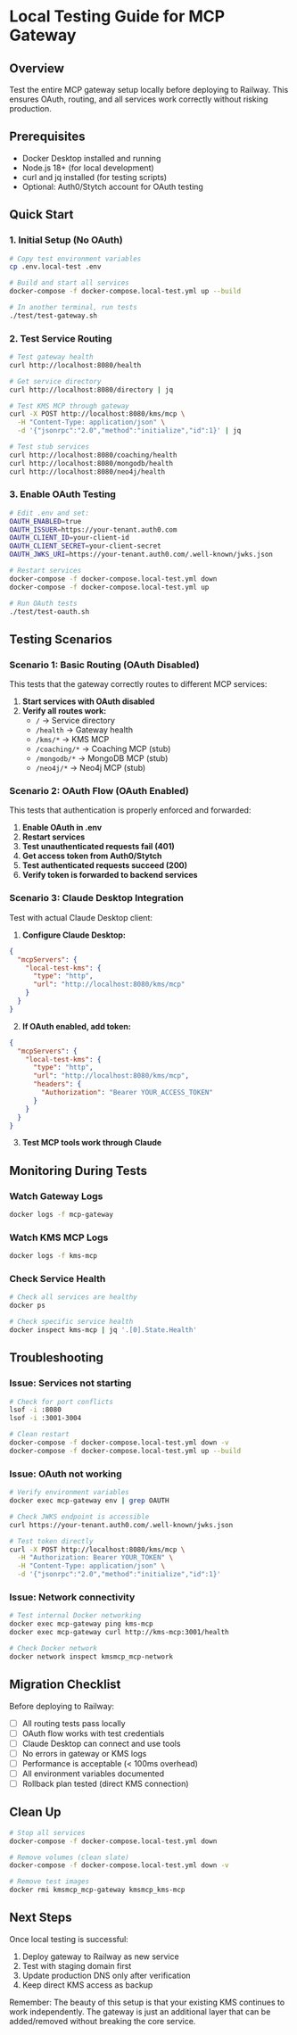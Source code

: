 # Local Testing Guide for MCP Gateway

## Overview
Test the entire MCP gateway setup locally before deploying to Railway. This ensures OAuth, routing, and all services work correctly without risking production.

## Prerequisites
- Docker Desktop installed and running
- Node.js 18+ (for local development)
- curl and jq installed (for testing scripts)
- Optional: Auth0/Stytch account for OAuth testing

## Quick Start

### 1. Initial Setup (No OAuth)
```bash
# Copy test environment variables
cp .env.local-test .env

# Build and start all services
docker-compose -f docker-compose.local-test.yml up --build

# In another terminal, run tests
./test/test-gateway.sh
```

### 2. Test Service Routing
```bash
# Test gateway health
curl http://localhost:8080/health

# Get service directory
curl http://localhost:8080/directory | jq

# Test KMS MCP through gateway
curl -X POST http://localhost:8080/kms/mcp \
  -H "Content-Type: application/json" \
  -d '{"jsonrpc":"2.0","method":"initialize","id":1}' | jq

# Test stub services
curl http://localhost:8080/coaching/health
curl http://localhost:8080/mongodb/health
curl http://localhost:8080/neo4j/health
```

### 3. Enable OAuth Testing
```bash
# Edit .env and set:
OAUTH_ENABLED=true
OAUTH_ISSUER=https://your-tenant.auth0.com
OAUTH_CLIENT_ID=your-client-id
OAUTH_CLIENT_SECRET=your-client-secret
OAUTH_JWKS_URI=https://your-tenant.auth0.com/.well-known/jwks.json

# Restart services
docker-compose -f docker-compose.local-test.yml down
docker-compose -f docker-compose.local-test.yml up

# Run OAuth tests
./test/test-oauth.sh
```

## Testing Scenarios

### Scenario 1: Basic Routing (OAuth Disabled)
This tests that the gateway correctly routes to different MCP services:

1. **Start services with OAuth disabled**
2. **Verify all routes work:**
   - `/` → Service directory
   - `/health` → Gateway health
   - `/kms/*` → KMS MCP
   - `/coaching/*` → Coaching MCP (stub)
   - `/mongodb/*` → MongoDB MCP (stub)
   - `/neo4j/*` → Neo4j MCP (stub)

### Scenario 2: OAuth Flow (OAuth Enabled)
This tests that authentication is properly enforced and forwarded:

1. **Enable OAuth in .env**
2. **Restart services**
3. **Test unauthenticated requests fail (401)**
4. **Get access token from Auth0/Stytch**
5. **Test authenticated requests succeed (200)**
6. **Verify token is forwarded to backend services**

### Scenario 3: Claude Desktop Integration
Test with actual Claude Desktop client:

1. **Configure Claude Desktop:**
```json
{
  "mcpServers": {
    "local-test-kms": {
      "type": "http",
      "url": "http://localhost:8080/kms/mcp"
    }
  }
}
```

2. **If OAuth enabled, add token:**
```json
{
  "mcpServers": {
    "local-test-kms": {
      "type": "http",
      "url": "http://localhost:8080/kms/mcp",
      "headers": {
        "Authorization": "Bearer YOUR_ACCESS_TOKEN"
      }
    }
  }
}
```

3. **Test MCP tools work through Claude**

## Monitoring During Tests

### Watch Gateway Logs
```bash
docker logs -f mcp-gateway
```

### Watch KMS MCP Logs
```bash
docker logs -f kms-mcp
```

### Check Service Health
```bash
# Check all services are healthy
docker ps

# Check specific service health
docker inspect kms-mcp | jq '.[0].State.Health'
```

## Troubleshooting

### Issue: Services not starting
```bash
# Check for port conflicts
lsof -i :8080
lsof -i :3001-3004

# Clean restart
docker-compose -f docker-compose.local-test.yml down -v
docker-compose -f docker-compose.local-test.yml up --build
```

### Issue: OAuth not working
```bash
# Verify environment variables
docker exec mcp-gateway env | grep OAUTH

# Check JWKS endpoint is accessible
curl https://your-tenant.auth0.com/.well-known/jwks.json

# Test token directly
curl -X POST http://localhost:8080/kms/mcp \
  -H "Authorization: Bearer YOUR_TOKEN" \
  -H "Content-Type: application/json" \
  -d '{"jsonrpc":"2.0","method":"initialize","id":1}'
```

### Issue: Network connectivity
```bash
# Test internal Docker networking
docker exec mcp-gateway ping kms-mcp
docker exec mcp-gateway curl http://kms-mcp:3001/health

# Check Docker network
docker network inspect kmsmcp_mcp-network
```

## Migration Checklist

Before deploying to Railway:

- [ ] All routing tests pass locally
- [ ] OAuth flow works with test credentials
- [ ] Claude Desktop can connect and use tools
- [ ] No errors in gateway or KMS logs
- [ ] Performance is acceptable (< 100ms overhead)
- [ ] All environment variables documented
- [ ] Rollback plan tested (direct KMS connection)

## Clean Up

```bash
# Stop all services
docker-compose -f docker-compose.local-test.yml down

# Remove volumes (clean slate)
docker-compose -f docker-compose.local-test.yml down -v

# Remove test images
docker rmi kmsmcp_mcp-gateway kmsmcp_kms-mcp
```

## Next Steps

Once local testing is successful:

1. Deploy gateway to Railway as new service
2. Test with staging domain first
3. Update production DNS only after verification
4. Keep direct KMS access as backup

Remember: The beauty of this setup is that your existing KMS continues to work independently. The gateway is just an additional layer that can be added/removed without breaking the core service.